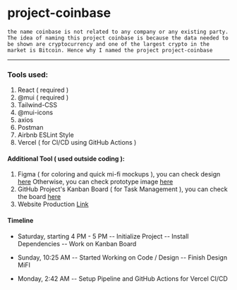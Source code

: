 # project-coinbase

```
the name coinbase is not related to any company or any existing party. The idea of naming this project coinbase is because the data needed to be shown are cryptocurrency and one of the largest crypto in the market is Bitcoin. Hence why I named the project project-coinbase
```

---

### Tools used:

1. React ( required )
2. @mui ( required )
3. Tailwind-CSS
4. @mui-icons
5. axios
6. Postman
7. Airbnb ESLint Style
8. Vercel ( for CI/CD using GitHub Actions )

#### Additional Tool ( used outside coding ):

1. Figma ( for coloring and quick mi-fi mockups ), you can check design [here](https://www.figma.com/file/qPXOFeTqLm5U5rfEQDHbsY/TableBoard?node-id=0%3A1)
   Otherwise, you can check prototype image [here](./MiFI.png)
2. GitHub Project's Kanban Board ( for Task Management ), you can check the board [here](https://github.com/rickyfelix19/project-coinbase/projects/1)
3. Website Production [Link](https://project-coinbase.vercel.app/)

#### Timeline

- Saturday, starting 4 PM - 5 PM
  -- Initialize Project
  -- Install Dependencies
  -- Work on Kanban Board

- Sunday, 10:25 AM
  -- Started Working on Code / Design
  -- Finish Design MiFI
  
- Monday, 2:42 AM
  -- Setup Pipeline and GitHub Actions for Vercel CI/CD
